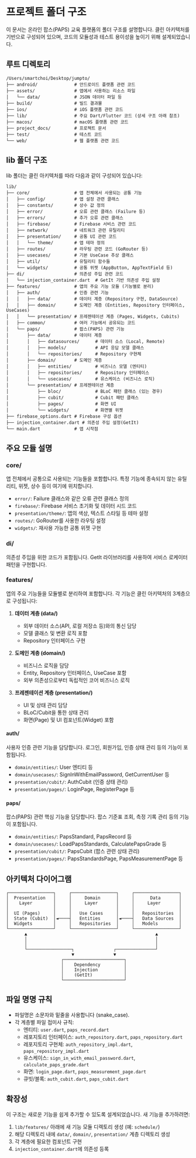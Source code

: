 # 프로젝트 폴더 구조

이 문서는 온라인 팝스(PAPS) 교육 플랫폼의 폴더 구조를 설명합니다. 클린 아키텍처를 기반으로 구성되어 있으며, 코드의 모듈성과 테스트 용이성을 높이기 위해 설계되었습니다.

## 루트 디렉토리

```
/Users/smartchoi/Desktop/jumpto/
├── android/              # 안드로이드 플랫폼 관련 코드 
├── assets/               # 앱에서 사용하는 리소스 파일 
│   └── data/             # JSON 데이터 파일 등
├── build/                # 빌드 결과물
├── ios/                  # iOS 플랫폼 관련 코드
├── lib/                  # 주요 Dart/Flutter 코드 (상세 구조 아래 참조)
├── macos/                # macOS 플랫폼 관련 코드
├── project_docs/         # 프로젝트 문서
├── test/                 # 테스트 코드
└── web/                  # 웹 플랫폼 관련 코드
```

## lib 폴더 구조

lib 폴더는 클린 아키텍처를 따라 다음과 같이 구성되어 있습니다:

```
lib/
├── core/                 # 앱 전체에서 사용되는 공통 기능 
│   ├── config/           # 앱 설정 관련 클래스
│   ├── constants/        # 상수 값 정의
│   ├── error/            # 오류 관련 클래스 (Failure 등)
│   ├── errors/           # 추가 오류 관련 클래스
│   ├── firebase/         # Firebase 서비스 관련 코드
│   ├── network/          # 네트워크 관련 유틸리티
│   ├── presentation/     # 공통 UI 관련 코드
│   │   └── theme/        # 앱 테마 정의
│   ├── routes/           # 라우팅 관련 코드 (GoRouter 등)
│   ├── usecases/         # 기본 UseCase 추상 클래스
│   ├── util/             # 유틸리티 함수들
│   └── widgets/          # 공통 위젯 (AppButton, AppTextField 등)
├── di/                   # 의존성 주입 관련 코드
│   └── injection_container.dart  # GetIt 기반 의존성 주입 설정
├── features/             # 앱의 주요 기능 모듈 (기능별로 분리)
│   ├── auth/             # 인증 관련 기능
│   │   ├── data/         # 데이터 계층 (Repository 구현, DataSource)
│   │   ├── domain/       # 도메인 계층 (Entities, Repository 인터페이스, UseCases)
│   │   └── presentation/ # 프레젠테이션 계층 (Pages, Widgets, Cubits)
│   ├── common/           # 여러 기능에서 공유되는 코드
│   └── paps/             # 팝스(PAPS) 관련 기능
│       ├── data/         # 데이터 계층
│       │   ├── datasources/      # 데이터 소스 (Local, Remote)
│       │   ├── models/           # API 응답 모델 클래스
│       │   └── repositories/     # Repository 구현체
│       ├── domain/       # 도메인 계층
│       │   ├── entities/         # 비즈니스 모델 (엔티티)
│       │   ├── repositories/     # Repository 인터페이스
│       │   └── usecases/         # 유스케이스 (비즈니스 로직)
│       └── presentation/ # 프레젠테이션 계층
│           ├── bloc/             # BLoC 패턴 클래스 (있는 경우)
│           ├── cubit/            # Cubit 패턴 클래스
│           ├── pages/            # 화면 UI
│           └── widgets/          # 화면별 위젯
├── firebase_options.dart # Firebase 구성 옵션
├── injection_container.dart # 의존성 주입 설정(GetIt)
└── main.dart             # 앱 시작점
```

## 주요 모듈 설명

### core/

앱 전체에서 공통으로 사용되는 기능들을 포함합니다. 특정 기능에 종속되지 않는 유틸리티, 위젯, 상수 등이 여기에 위치합니다.

* `error/`: Failure 클래스와 같은 오류 관련 클래스 정의
* `firebase/`: Firebase 서비스 초기화 및 데이터 시드 코드
* `presentation/theme/`: 앱의 색상, 텍스트 스타일 등 테마 설정
* `routes/`: GoRouter를 사용한 라우팅 설정
* `widgets/`: 재사용 가능한 공통 위젯 구현

### di/

의존성 주입을 위한 코드가 포함됩니다. GetIt 라이브러리를 사용하여 서비스 로케이터 패턴을 구현합니다.

### features/

앱의 주요 기능들을 모듈별로 분리하여 포함합니다. 각 기능은 클린 아키텍처의 3계층으로 구성됩니다:

1. **데이터 계층 (data/)**
   - 외부 데이터 소스(API, 로컬 저장소 등)와의 통신 담당
   - 모델 클래스 및 변환 로직 포함
   - Repository 인터페이스 구현

2. **도메인 계층 (domain/)**
   - 비즈니스 로직을 담당
   - Entity, Repository 인터페이스, UseCase 포함
   - 외부 의존성으로부터 독립적인 코어 비즈니스 로직

3. **프레젠테이션 계층 (presentation/)**
   - UI 및 상태 관리 담당
   - BLoC/Cubit을 통한 상태 관리
   - 화면(Page) 및 UI 컴포넌트(Widget) 포함

#### auth/

사용자 인증 관련 기능을 담당합니다. 로그인, 회원가입, 인증 상태 관리 등의 기능이 포함됩니다.

* `domain/entities/`: User 엔티티 등
* `domain/usecases/`: SignInWithEmailPassword, GetCurrentUser 등
* `presentation/cubit/`: AuthCubit (인증 상태 관리)
* `presentation/pages/`: LoginPage, RegisterPage 등

#### paps/

팝스(PAPS) 관련 핵심 기능을 담당합니다. 팝스 기준표 조회, 측정 기록 관리 등의 기능이 포함됩니다.

* `domain/entities/`: PapsStandard, PapsRecord 등
* `domain/usecases/`: LoadPapsStandards, CalculatePapsGrade 등
* `presentation/cubit/`: PapsCubit (팝스 관련 상태 관리)
* `presentation/pages/`: PapsStandardsPage, PapsMeasurementPage 등

## 아키텍처 다이어그램

```
┌─────────────────┐     ┌─────────────────┐     ┌─────────────────┐
│  Presentation   │     │     Domain      │     │      Data       │
│    Layer        │     │     Layer       │     │     Layer       │
│                 │     │                 │     │                 │
│  UI (Pages)     │     │   Use Cases     │     │   Repositories  │
│  State (Cubit)  │◄────┤   Entities      │◄────┤   Data Sources  │
│  Widgets        │     │   Repositories  │     │   Models        │
└─────────────────┘     └─────────────────┘     └─────────────────┘
       ▲                                                 ▲
       │                                                 │
       │                                                 │
       └─────────────────┐               ┌───────────────┘
                         ▼               ▼
                     ┌───────────────────────┐
                     │    Dependency         │
                     │    Injection          │
                     │    (GetIt)            │
                     └───────────────────────┘
```

## 파일 명명 규칙

* 파일명은 소문자와 밑줄을 사용합니다 (snake_case).
* 각 계층별 파일 접미사 규칙:
  - 엔티티: `user.dart`, `paps_record.dart`
  - 레포지토리 인터페이스: `auth_repository.dart`, `paps_repository.dart`
  - 레포지토리 구현체: `auth_repository_impl.dart`, `paps_repository_impl.dart`
  - 유스케이스: `sign_in_with_email_password.dart`, `calculate_paps_grade.dart`
  - 화면: `login_page.dart`, `paps_measurement_page.dart`
  - 큐빗/블록: `auth_cubit.dart`, `paps_cubit.dart`

## 확장성

이 구조는 새로운 기능을 쉽게 추가할 수 있도록 설계되었습니다. 새 기능을 추가하려면:

1. `lib/features/` 아래에 새 기능 모듈 디렉토리 생성 (예: `schedule/`)
2. 해당 디렉토리 내에 `data/`, `domain/`, `presentation/` 계층 디렉토리 생성
3. 각 계층에 필요한 컴포넌트 구현
4. `injection_container.dart`에 의존성 등록
